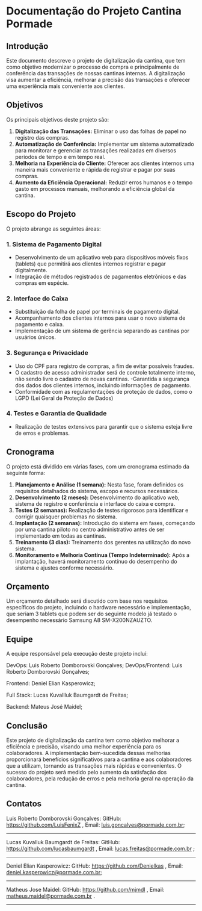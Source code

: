 # Documentação do Projeto Cantina Pormade
## Introdução
Este documento descreve o projeto de digitalização da cantina, que tem como objetivo modernizar o processo de compra e principalmente de conferência das transações de nossas cantinas internas. A digitalização visa aumentar a eficiência, melhorar a precisão das transações e oferecer uma experiência mais conveniente aos clientes.
## Objetivos
Os principais objetivos deste projeto são:
1. **Digitalização das Transações:** Eliminar o uso das folhas de papel no registro das compras.
2. **Automatização de Conferência:** Implementar um sistema automatizado para monitorar e gerenciar as transações realizadas em diversos períodos de tempo e em tempo real.
3. **Melhoria na Experiência do Cliente:** Oferecer aos clientes internos uma maneira mais conveniente e rápida de registrar e pagar por suas compras.
4. **Aumento da Eficiência Operacional:** Reduzir erros humanos e o tempo gasto em processos manuais, melhorando a eficiência global da cantina.
## Escopo do Projeto
O projeto abrange as seguintes áreas:
### 1. Sistema de Pagamento Digital
- Desenvolvimento de um aplicativo web para dispositivos móveis fixos (tablets) que permitirá aos clientes internos registrar e pagar digitalmente.
- Integração de métodos registrados de pagamentos eletrônicos e das compras em espécie. 
### 2. Interface do Caixa
- Substituição da folha de papel por terminais de pagamento digital.
- Acompanhamento dos clientes internos para usar o novo sistema de pagamento e caixa.
- Implementação de um sistema de gerência separando as cantinas por usuários únicos.
### 3. Segurança e Privacidade
- Uso do CPF para registro de compras, a fim de evitar possíveis fraudes.
- O cadastro de acesso administrador será de controle totalmente interno, não sendo livre o cadastro de novas cantinas. 
-Garantida a segurança dos dados dos clientes internos, incluindo informações de pagamento.
- Conformidade com as regulamentações de proteção de dados, como o LGPD (Lei Geral de Proteção de Dados)
### 4. Testes e Garantia de Qualidade
- Realização de testes extensivos para garantir que o sistema esteja livre de erros e problemas.
## Cronograma
O projeto está dividido em várias fases, com um cronograma estimado da seguinte forma:
1. **Planejamento e Análise (1 semana):** Nesta fase, foram definidos os requisitos detalhados do sistema, escopo e recursos necessários.
2. **Desenvolvimento (2 meses):** Desenvolvimento do aplicativo web, sistema de registro e conferência e interface do caixa e compra.
3. **Testes (2 semanas):** Realização de testes rigorosos para identificar e corrigir quaisquer problemas no sistema.
4. **Implantação (2 semanas):** Introdução do sistema em fases, começando por uma cantina piloto no centro administrativo antes de ser implementado em todas as cantinas.
5. **Treinamento (3 dias):** Treinamento dos gerentes na utilização do novo sistema.
6. **Monitoramento e Melhoria Contínua (Tempo Indeterminado):** Após a implantação, haverá monitoramento contínuo do desempenho do sistema e ajustes conforme necessário.
## Orçamento
Um orçamento detalhado será discutido com base nos requisitos específicos do projeto, incluindo o hardware necessário e implementação, que seriam 3 tablets que podem ser do seguinte modelo já testado o desempenho necessário Samsung A8 SM-X200NZAUZTO.
## Equipe

A equipe responsável pela execução deste projeto incluí:

DevOps: Luis Roberto Domborovski Gonçalves;
DevOps/Frontend: Luis Roberto Domborovski Gonçalves;

Frontend: Deniel Elian Kasperowicz;

Full Stack: Lucas Kuvallluk Baumgardt de Freitas;

Backend: Mateus José Maidel;


## Conclusão
Este projeto de digitalização da cantina tem como objetivo melhorar a eficiência e precisão, visando uma melhor experiência para os colaboradores. A implementação bem-sucedida dessas melhorias proporcionará benefícios significativos para a cantina e aos colaboradores que a utilizam, tornando as transações mais rápidas e convenientes. O sucesso do projeto será medido pelo aumento da satisfação dos colaboradores, pela redução de erros e pela melhoria geral na operação da cantina.
## Contatos
Luis Roberto Domborovski Gonçalves:
GitHub: https://github.com/LuisFenixZ ,
Email: luis.goncalves@pormade.com.br;
_______________________________________________
Lucas Kuvalluk Baumgardt de Freitas:
GitHub: https://github.com/lucasbaumgardt ,
Email: lucas.freitas@pormade.com.br ;
_______________________________________________
Deniel Elian Kasperowicz:
GitHub: https://github.com/Denielkas ,
Email: deniel.kasperowicz@pormade.com.br;
_______________________________________________
Matheus Jose Maidel:
GitHub: https://github.com/mjmdl ,
Email: matheus.maidel@pormade.com.br .
_______________________________________________